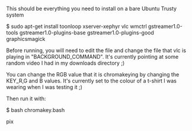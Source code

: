 
This should be everything you need to install on a bare Ubuntu Trusty system

$ sudo apt-get install toonloop xserver-xephyr vlc wmctrl gstreamer1.0-tools gstreamer1.0-plugins-base gstreamer1.0-plugins-good graphicsmagick

Before running, you will need to edit the file and change the file that vlc is playing in "BACKGROUND_COMMAND".
It's currently pointing at some random video I had in my downloads directory ;)

You can change the RGB value that it is chromakeying by changing the KEY_R,G and B values. 
It's currently set to the colour of a t-shirt I was wearing when I was testing it ;)

Then run it with:

$ bash chromakey.bash

pix



